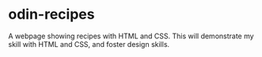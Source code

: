 # odin-recipes

A webpage showing recipes with HTML and CSS.
This will demonstrate my skill with HTML and CSS, and foster design skills.